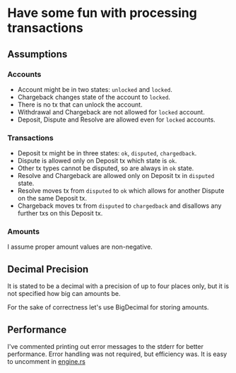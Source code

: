 # Have some fun with processing transactions

## Assumptions

### Accounts

* Account might be in two states: `unlocked` and `locked`.
* Chargeback changes state of the account to `locked`.
* There is no tx that can unlock the account.
* Withdrawal and Chargeback are not allowed for `locked` account.
* Deposit, Dispute and Resolve are allowed even for `locked` accounts.

### Transactions

* Deposit tx might be in three states: `ok`, `disputed`, `chargedback`.
* Dispute is allowed only on Deposit tx which state is `ok`. 
* Other tx types cannot be disputed, so are always in `ok` state.
* Resolve and Chargeback are allowed only on Deposit tx in `disputed` state.
* Resolve moves tx from `disputed` to `ok` which allows for another Dispute on the same Deposit tx.
* Chargeback moves tx from `disputed` to `chargedback` and disallows any further txs on this Deposit tx.

### Amounts
I assume proper amount values are non-negative.

## Decimal Precision
It is stated to be a decimal with a precision of up to four places only,
but it is not specified how big can amounts be.

For the sake of correctness let's use BigDecimal for storing amounts.

## Performance
I've commented printing out error messages to the stderr for better performance.
Error handling was not required, but efficiency was.
It is easy to uncomment in [engine.rs](src/engine.rs)
